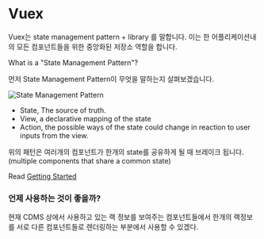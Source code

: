 # Vuex


Vuex는 state management pattern + library 를 말합니다.
이는 한 어플리케이션내의 모든 컴포넌트들을 위한 중앙화된 저장소 역할을 합니다.

What is a "State Management Pattern"? 

먼저 State Management Pattern이 무엇을 말하는지 살펴보겠습니다.

![State Management  Pattern](https://vuex.vuejs.org/flow.png)

* State, The source of truth.
* View, a declarative mapping of the state
* Action, the possible ways of the state could change in reaction to user inputs from the view.

위의 패턴은 여러개의 컴포넌트가 한개의 state를 공유하게 될 때 브레이크 됩니다.
(multiple components that share a common state)

Read [Getting Started](./Vuex_Getting_Started.md)




### 언제 사용하는 것이 좋을까?

현재 CDMS 상에서 사용하고 있는 랙 정보를 보여주는 컴포넌트들에서 한개의 랙정보를 서로 다른 컴포넌트들로 렌더링하는 부분에서 사용할 수 있겠다.
